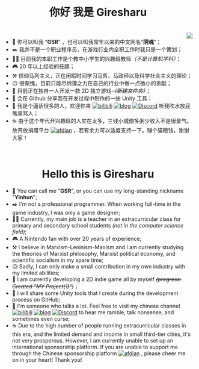 <h1 align="center">你好 我是 Giresharu</h1>
<br>

<a>
  <img align="right" src="https://github-readme-stats.vercel.app/api?username=giresharu&show_icons=true&theme=onedark&hide_border=true" />
</a>

* 👻 你可以叫我 “<b>GSR</b>” ，也可以叫我常年以来的中文网名“<b>阴魂</b>”；
* ✒️ 我并不是一个职业程序员，在游戏行业内全职工作时我只是一个策划；
* 👨‍🏫 目前我的本职工作是个教中小学生的兴趣班教师<i>（不是计算机学科）</i>；
* 🎮 20 年以上经验的任豚；
* ⚒️ 信仰马列主义，正在闲暇时间学习马哲、马政经以及科学社会主义的理论；
* 😥 很惭愧，目前只能尽绵薄之力在自己的行业中做一点微小的贡献；
* 💾 目前正在独自一人开发一款 2D 独立游戏<s><i>（新建文件夹）</i></s>；
* 🧰 会在 Github 分享我在开发过程中制作的一些 Unity 工具；
* 💬 我是个逼话很多的人，欢迎你来 [![bilibili](https://img.shields.io/badge/dynamic/json?url=https%3A%2F%2Fapi.swo.moe%2Fstats%2Fbilibili%2F1514786&query=count&suffix=%20%E5%85%B3%E6%B3%A8&label=bilibili%20%E5%9C%9F%E6%98%9F%E7%89%8C%E9%98%B4%E9%AD%82&color=FE7398&logo=bilibili&logoColor=white)](https://space.bilibili.com/1514786)
[![blog](https://img.shields.io/badge/Blog-%E6%80%AA%E5%BC%82%E7%83%AD%E7%A0%82%E9%93%B7-red?logo=InternetExplorer&cacheSeconds=https%3A%2F%2Fgiresharu.github.io%2F)](https://giresharu.github.io) [![Discord](https://img.shields.io/badge/Discord-%E6%9C%89%E7%A9%BA%E4%B8%80%E8%B5%B7%E6%8B%89%E5%B1%8E-5865F2?logo=discord&logoColor=white&cacheSeconds=https%3A%2F%2Fdiscord.gg%2FWVN6SZtG)](https://discord.gg/J3txcGhn) 听我吹水放屁嘴臭骂人；
* ☕ 由于这个年代开兴趣班的人实在太多，三线小城僧多粥少收入不是很景气。故开放捐赠平台 [![afdian](https://custom-icon-badges.demolab.com/badge/爱发电-%E8%B5%9E%E5%8A%A9%E6%88%91-946CE6?cacheSeconds=https%3A%2F%2Fafdian.net%2Fa%2Fgiresharu&logo=heart)](https://afdian.net/a/giresharu) ，若有余力可以适度支持一下。赚个猫粮钱，谢谢大家！

<br>
<h1 align="center">Hello this is Giresharu</h1>

* 👻 You can call me "<b>GSR</b>", or you can use my long-standing nickname "<b>Yinhun</b>";
* ✒️ I'm not a professional programmer. When working full-time in the game industry, I was only a game designer;
* 👨‍🏫 Currently, my main job is a teacher in an extracurricular class for primary and secondary school students <i>(not in the computer science field)</i>;
* 🎮 A Nintendo fan with over 20 years of experience;
* ⚒️ I believe in Marxism-Leninism-Maoism and I am currently studying the theories of Marxist philosophy, Marxist political economy, and scientific socialism in my spare time;
* 😥 Sadly, I can only make a small contribution in my own industry with my limited abilities;
* 💾 I am currently developing a 2D indie game all by myself <s><i>(progress: Created "MY Project(1)")</i></s>；
* 🧰 I will share some Unity tools that I create during the development process on GitHub;
* 💬 I'm someone who talks a lot. Feel free to visit my chinese channel [![bilibili](https://img.shields.io/badge/dynamic/json?url=https%3A%2F%2Fapi.swo.moe%2Fstats%2Fbilibili%2F1514786&query=count&suffix=%20%E5%85%B3%E6%B3%A8&label=bilibili%20%E5%9C%9F%E6%98%9F%E7%89%8C%E9%98%B4%E9%AD%82&color=FE7398&logo=bilibili&logoColor=white)](https://space.bilibili.com/1514786)
[![blog](https://img.shields.io/badge/Blog-%E6%80%AA%E5%BC%82%E7%83%AD%E7%A0%82%E9%93%B7-red?logo=InternetExplorer&cacheSeconds=https%3A%2F%2Fgiresharu.github.io%2F)](https://giresharu.github.io) [![Discord](https://img.shields.io/badge/Discord-%E6%9C%89%E7%A9%BA%E4%B8%80%E8%B5%B7%E6%8B%89%E5%B1%8E-5865F2?logo=discord&logoColor=white&cacheSeconds=https%3A%2F%2Fdiscord.gg%2FWVN6SZtG)](https://discord.gg/J3txcGhn) to hear me ramble, talk nonsense, and sometimes even curse;
* ☕ Due to the high number of people running extracurricular classes in this era, and the limited demand and income in small third-tier cities, it's not very prosperous. However, I am currently unable to set up an international sponsorship platform. If you are unable to support me through the Chinese sponsorship platform [![afdian](https://custom-icon-badges.demolab.com/badge/Afdian-Sponsor-946CE6?cacheSeconds=https%3A%2F%2Fafdian.net%2Fa%2Fgiresharu&logo=heart)](https://afdian.net/a/giresharu) , please cheer me on in your heart! Thank you!
